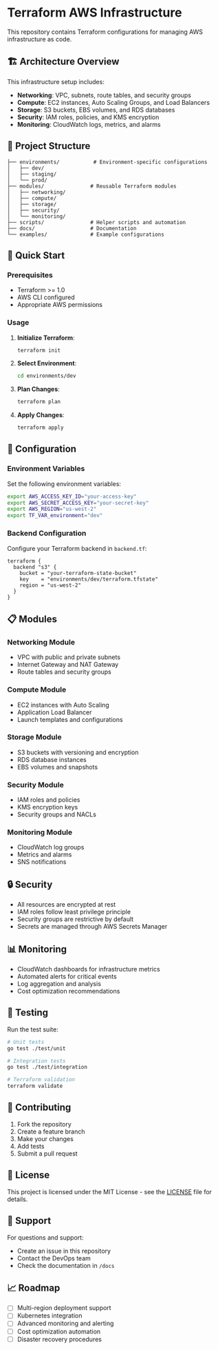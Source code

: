 # Terraform AWS Infrastructure

This repository contains Terraform configurations for managing AWS infrastructure as code.

## 🏗️ Architecture Overview

This infrastructure setup includes:
- **Networking**: VPC, subnets, route tables, and security groups
- **Compute**: EC2 instances, Auto Scaling Groups, and Load Balancers
- **Storage**: S3 buckets, EBS volumes, and RDS databases
- **Security**: IAM roles, policies, and KMS encryption
- **Monitoring**: CloudWatch logs, metrics, and alarms

## 📁 Project Structure

```
├── environments/           # Environment-specific configurations
│   ├── dev/
│   ├── staging/
│   └── prod/
├── modules/               # Reusable Terraform modules
│   ├── networking/
│   ├── compute/
│   ├── storage/
│   ├── security/
│   └── monitoring/
├── scripts/               # Helper scripts and automation
├── docs/                  # Documentation
└── examples/              # Example configurations
```

## 🚀 Quick Start

### Prerequisites

- Terraform >= 1.0
- AWS CLI configured
- Appropriate AWS permissions

### Usage

1. **Initialize Terraform**:
   ```bash
   terraform init
   ```

2. **Select Environment**:
   ```bash
   cd environments/dev
   ```

3. **Plan Changes**:
   ```bash
   terraform plan
   ```

4. **Apply Changes**:
   ```bash
   terraform apply
   ```

## 🔧 Configuration

### Environment Variables

Set the following environment variables:

```bash
export AWS_ACCESS_KEY_ID="your-access-key"
export AWS_SECRET_ACCESS_KEY="your-secret-key"
export AWS_REGION="us-west-2"
export TF_VAR_environment="dev"
```

### Backend Configuration

Configure your Terraform backend in `backend.tf`:

```hcl
terraform {
  backend "s3" {
    bucket = "your-terraform-state-bucket"
    key    = "environments/dev/terraform.tfstate"
    region = "us-west-2"
  }
}
```

## 📋 Modules

### Networking Module
- VPC with public and private subnets
- Internet Gateway and NAT Gateway
- Route tables and security groups

### Compute Module
- EC2 instances with Auto Scaling
- Application Load Balancer
- Launch templates and configurations

### Storage Module
- S3 buckets with versioning and encryption
- RDS database instances
- EBS volumes and snapshots

### Security Module
- IAM roles and policies
- KMS encryption keys
- Security groups and NACLs

### Monitoring Module
- CloudWatch log groups
- Metrics and alarms
- SNS notifications

## 🔒 Security

- All resources are encrypted at rest
- IAM roles follow least privilege principle
- Security groups are restrictive by default
- Secrets are managed through AWS Secrets Manager

## 📊 Monitoring

- CloudWatch dashboards for infrastructure metrics
- Automated alerts for critical events
- Log aggregation and analysis
- Cost optimization recommendations

## 🧪 Testing

Run the test suite:

```bash
# Unit tests
go test ./test/unit

# Integration tests
go test ./test/integration

# Terraform validation
terraform validate
```

## 📝 Contributing

1. Fork the repository
2. Create a feature branch
3. Make your changes
4. Add tests
5. Submit a pull request

## 📄 License

This project is licensed under the MIT License - see the [LICENSE](LICENSE) file for details.

## 🤝 Support

For questions and support:
- Create an issue in this repository
- Contact the DevOps team
- Check the documentation in `/docs`

## 📈 Roadmap

- [ ] Multi-region deployment support
- [ ] Kubernetes integration
- [ ] Advanced monitoring and alerting
- [ ] Cost optimization automation
- [ ] Disaster recovery procedures
